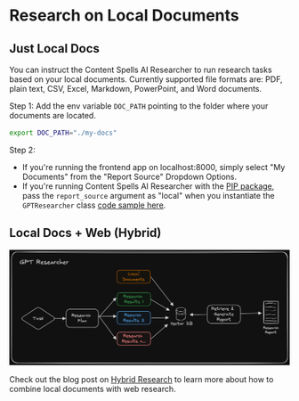 # Research on Local Documents

## Just Local Docs

You can instruct the Content Spells AI Researcher to run research tasks based on your local documents. Currently supported file formats are: PDF, plain text, CSV, Excel, Markdown, PowerPoint, and Word documents.

Step 1: Add the env variable `DOC_PATH` pointing to the folder where your documents are located.

```bash
export DOC_PATH="./my-docs"
```

Step 2: 
 - If you're running the frontend app on localhost:8000, simply select "My Documents" from the "Report Source" Dropdown Options.
 - If you're running Content Spells AI Researcher with the [PIP package](https://docs.tavily.com/docs/gpt-researcher/gptr/pip-package), pass the `report_source` argument as "local" when you instantiate the `GPTResearcher` class [code sample here](https://docs.gptr.dev/docs/gpt-researcher/context/tailored-research).

## Local Docs + Web (Hybrid)

![Content Spells AI Researcher hybrid research](./gptr-hybrid.png)

Check out the blog post on [Hybrid Research](https://docs.gptr.dev/blog/gptr-hybrid) to learn more about how to combine local documents with web research.
```
